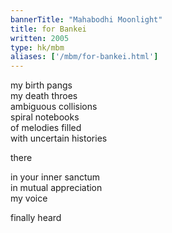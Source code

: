 ```yaml
---
bannerTitle: "Mahabodhi Moonlight" 
title: for Bankei
written: 2005
type: hk/mbm
aliases: ['/mbm/for-bankei.html']
---
```


my birth pangs  
my death throes  
ambiguous collisions  
spiral notebooks  
of melodies filled  
with uncertain histories  
 
there
 
in your inner sanctum  
in mutual appreciation  
my voice
 
finally heard

